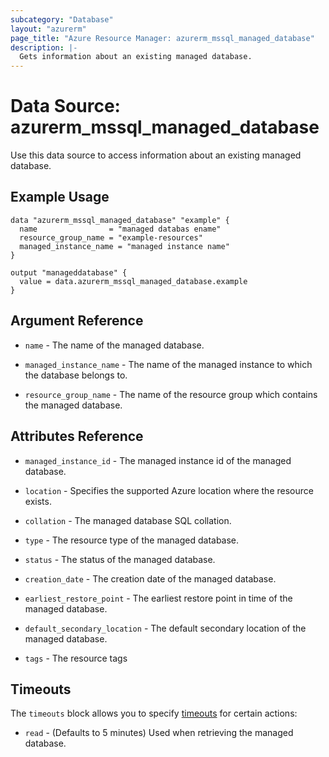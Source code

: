 ```yaml
---
subcategory: "Database"
layout: "azurerm"
page_title: "Azure Resource Manager: azurerm_mssql_managed_database"
description: |-
  Gets information about an existing managed database.
---
```


# Data Source: azurerm_mssql_managed_database

Use this data source to access information about an existing managed database.

## Example Usage

```hcl
data "azurerm_mssql_managed_database" "example" {
  name                = "managed databas ename"
  resource_group_name = "example-resources"
  managed_instance_name = "managed instance name"
}

output "manageddatabase" {
  value = data.azurerm_mssql_managed_database.example
}
```

## Argument Reference

* `name` - The name of the managed database.

* `managed_instance_name` - The name of the managed instance to which the database belongs to.

* `resource_group_name` - The name of the resource group which contains the managed database.


## Attributes Reference

* `managed_instance_id` - The managed instance id of the managed database.

* `location` - Specifies the supported Azure location where the resource exists.

* `collation` - The managed database SQL collation.
 
* `type` - The resource type of the managed database.

* `status` - The status of the managed database.

* `creation_date` - The creation date of the managed database.

* `earliest_restore_point` - The earliest restore point in time of the managed database.

* `default_secondary_location` - The default secondary location of the managed database.

* `tags` - The resource tags


## Timeouts

The `timeouts` block allows you to specify [timeouts](https://www.terraform.io/docs/configuration/resources.html#timeouts) for certain actions:

* `read` - (Defaults to 5 minutes) Used when retrieving the managed database.
